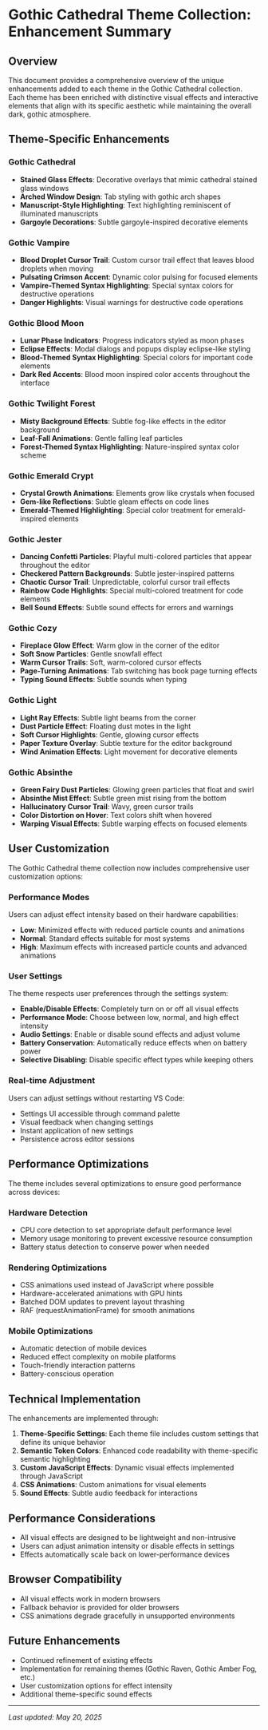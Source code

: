 # Gothic Cathedral Theme Collection: Enhancement Summary

## Overview
This document provides a comprehensive overview of the unique enhancements added to each theme in the Gothic Cathedral collection. Each theme has been enriched with distinctive visual effects and interactive elements that align with its specific aesthetic while maintaining the overall dark, gothic atmosphere.

## Theme-Specific Enhancements

### Gothic Cathedral
- **Stained Glass Effects**: Decorative overlays that mimic cathedral stained glass windows
- **Arched Window Design**: Tab styling with gothic arch shapes
- **Manuscript-Style Highlighting**: Text highlighting reminiscent of illuminated manuscripts
- **Gargoyle Decorations**: Subtle gargoyle-inspired decorative elements

### Gothic Vampire
- **Blood Droplet Cursor Trail**: Custom cursor trail effect that leaves blood droplets when moving
- **Pulsating Crimson Accent**: Dynamic color pulsing for focused elements
- **Vampire-Themed Syntax Highlighting**: Special syntax colors for destructive operations
- **Danger Highlights**: Visual warnings for destructive code operations


### Gothic Blood Moon
- **Lunar Phase Indicators**: Progress indicators styled as moon phases
- **Eclipse Effects**: Modal dialogs and popups display eclipse-like styling
- **Blood-Themed Syntax Highlighting**: Special colors for important code elements
- **Dark Red Accents**: Blood moon inspired color accents throughout the interface

### Gothic Twilight Forest
- **Misty Background Effects**: Subtle fog-like effects in the editor background
- **Leaf-Fall Animations**: Gentle falling leaf particles
- **Forest-Themed Syntax Highlighting**: Nature-inspired syntax color scheme

### Gothic Emerald Crypt
- **Crystal Growth Animations**: Elements grow like crystals when focused
- **Gem-like Reflections**: Subtle gleam effects on code lines
- **Emerald-Themed Highlighting**: Special color treatment for emerald-inspired elements

### Gothic Jester
- **Dancing Confetti Particles**: Playful multi-colored particles that appear throughout the editor
- **Checkered Pattern Backgrounds**: Subtle jester-inspired patterns
- **Chaotic Cursor Trail**: Unpredictable, colorful cursor trail effects
- **Rainbow Code Highlights**: Special multi-colored treatment for code elements
- **Bell Sound Effects**: Subtle sound effects for errors and warnings

### Gothic Cozy
- **Fireplace Glow Effect**: Warm glow in the corner of the editor
- **Soft Snow Particles**: Gentle snowfall effect
- **Warm Cursor Trails**: Soft, warm-colored cursor effects
- **Page-Turning Animations**: Tab switching has book page turning effects
- **Typing Sound Effects**: Subtle sounds when typing

### Gothic Light
- **Light Ray Effects**: Subtle light beams from the corner
- **Dust Particle Effect**: Floating dust motes in the light
- **Soft Cursor Highlights**: Gentle, glowing cursor effects
- **Paper Texture Overlay**: Subtle texture for the editor background
- **Wind Animation Effects**: Light movement for decorative elements

### Gothic Absinthe
- **Green Fairy Dust Particles**: Glowing green particles that float and swirl
- **Absinthe Mist Effect**: Subtle green mist rising from the bottom
- **Hallucinatory Cursor Trail**: Wavy, green cursor trails
- **Color Distortion on Hover**: Text colors shift when hovered
- **Warping Visual Effects**: Subtle warping effects on focused elements

## User Customization

The Gothic Cathedral theme collection now includes comprehensive user customization options:

### Performance Modes

Users can adjust effect intensity based on their hardware capabilities:

- **Low**: Minimized effects with reduced particle counts and animations
- **Normal**: Standard effects suitable for most systems
- **High**: Maximum effects with increased particle counts and advanced animations

### User Settings

The theme respects user preferences through the settings system:

- **Enable/Disable Effects**: Completely turn on or off all visual effects
- **Performance Mode**: Choose between low, normal, and high effect intensity
- **Audio Settings**: Enable or disable sound effects and adjust volume
- **Battery Conservation**: Automatically reduce effects when on battery power
- **Selective Disabling**: Disable specific effect types while keeping others

### Real-time Adjustment

Users can adjust settings without restarting VS Code:

- Settings UI accessible through command palette
- Visual feedback when changing settings
- Instant application of new settings
- Persistence across editor sessions

## Performance Optimizations

The theme includes several optimizations to ensure good performance across devices:

### Hardware Detection

- CPU core detection to set appropriate default performance level
- Memory usage monitoring to prevent excessive resource consumption
- Battery status detection to conserve power when needed

### Rendering Optimizations

- CSS animations used instead of JavaScript where possible
- Hardware-accelerated animations with GPU hints
- Batched DOM updates to prevent layout thrashing
- RAF (requestAnimationFrame) for smooth animations

### Mobile Optimizations

- Automatic detection of mobile devices
- Reduced effect complexity on mobile platforms
- Touch-friendly interaction patterns
- Battery-conscious operation

## Technical Implementation
The enhancements are implemented through:

1. **Theme-Specific Settings**: Each theme file includes custom settings that define its unique behavior
2. **Semantic Token Colors**: Enhanced code readability with theme-specific semantic highlighting
3. **Custom JavaScript Effects**: Dynamic visual effects implemented through JavaScript
4. **CSS Animations**: Custom animations for visual elements
5. **Sound Effects**: Subtle audio feedback for interactions

## Performance Considerations
- All visual effects are designed to be lightweight and non-intrusive
- Users can adjust animation intensity or disable effects in settings
- Effects automatically scale back on lower-performance devices

## Browser Compatibility
- All visual effects work in modern browsers
- Fallback behavior is provided for older browsers
- CSS animations degrade gracefully in unsupported environments

## Future Enhancements
- Continued refinement of existing effects
- Implementation for remaining themes (Gothic Raven, Gothic Amber Fog, etc.)
- User customization options for effect intensity
- Additional theme-specific sound effects

---
*Last updated: May 20, 2025*
